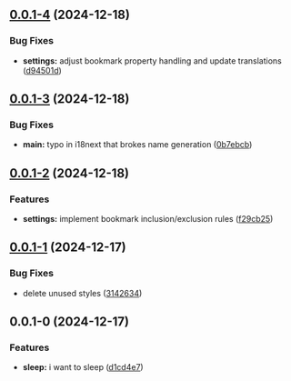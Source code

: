 ## [0.0.1-4](https://github.com/Mara-Li/obsidian-sync-bookmark/compare/0.0.1-3...0.0.1-4) (2024-12-18)
### Bug Fixes

* **settings:** adjust bookmark property handling and update translations ([d94501d](https://github.com/Mara-Li/obsidian-sync-bookmark/commit/d94501d9a5ae9ee0eb7207233d8362dbafd33871))

## [0.0.1-3](https://github.com/Mara-Li/obsidian-sync-bookmark/compare/0.0.1-2...0.0.1-3) (2024-12-18)
### Bug Fixes

* **main:** typo in i18next that brokes name generation ([0b7ebcb](https://github.com/Mara-Li/obsidian-sync-bookmark/commit/0b7ebcb743f48805795483475b72012e20aea5fa))

## [0.0.1-2](https://github.com/Mara-Li/obsidian-sync-bookmark/compare/0.0.1-1...0.0.1-2) (2024-12-18)
### Features

* **settings:** implement bookmark inclusion/exclusion rules ([f29cb25](https://github.com/Mara-Li/obsidian-sync-bookmark/commit/f29cb259badd3f155fffed9ca445e9300e12632b))

## [0.0.1-1](https://github.com/Mara-Li/obsidian-sync-bookmark/compare/0.0.1-0...0.0.1-1) (2024-12-17)
### Bug Fixes

* delete unused styles ([3142634](https://github.com/Mara-Li/obsidian-sync-bookmark/commit/3142634da9eba28218431fba37dc24f4ae061be9))

## 0.0.1-0 (2024-12-17)
### Features

* **sleep:** i want to sleep ([d1cd4e7](https://github.com/Mara-Li/obsidian-sync-bookmark/commit/d1cd4e74ff544a7bbc21f2b67a5403d8f79a6b2e))